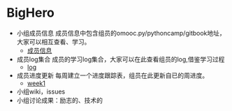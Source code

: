 # BigHero

* 小组成员信息
  成员信息中包含组员的omooc.py/pythoncamp/gitbook地址，大家可以相互查看、学习。
  * [成员信息](https://github.com/Lillianmin/BigHero/blob/master/GroupMember.md)
* 成员log集合
  成员的学习log集合，大家可以在此查看组员的log,借鉴学习过程
  * [log](https://github.com/Lillianmin/BigHero/blob/master/log.md)
* 成员进度更新
  每周建立一个进度跟踪表，组员在此更新自已的周进度。
  * [week1](https://github.com/Lillianmin/BigHero/blob/master/homework/week1.md)
* 小组wiki，issues
* 小组讨论成果：励志的、技术的
